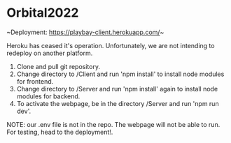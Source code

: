﻿# Orbital2022
~Deployment: https://playbay-client.herokuapp.com/~

Heroku has ceased it's operation. Unfortunately, we are not intending to redeploy on another platform.

1. Clone and pull git repository.
2. Change directory to /Client and run 'npm install' to install node modules for frontend.
3. Change directory to /Server and run 'npm install' again to install node modules for backend.
4. To activate the webpage, be in the directory /Server and run 'npm run dev'.

NOTE: our .env file is not in the repo. The webpage will not be able to run. For testing, head to the deployment!.
